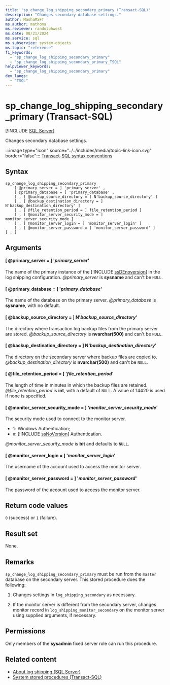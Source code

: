 ```yaml
---
title: "sp_change_log_shipping_secondary_primary (Transact-SQL)"
description: "Changes secondary database settings."
author: MashaMSFT
ms.author: mathoma
ms.reviewer: randolphwest
ms.date: 08/21/2024
ms.service: sql
ms.subservice: system-objects
ms.topic: "reference"
f1_keywords:
  - "sp_change_log_shipping_secondary_primary"
  - "sp_change_log_shipping_secondary_primary_TSQL"
helpviewer_keywords:
  - "sp_change_log_shipping_secondary_primary"
dev_langs:
  - "TSQL"
---
```

# sp_change_log_shipping_secondary_primary (Transact-SQL)

[!INCLUDE [SQL Server](../../includes/applies-to-version/sqlserver.md)]

Changes secondary database settings.

:::image type="icon" source="../../includes/media/topic-link-icon.svg" border="false"::: [Transact-SQL syntax conventions](../../t-sql/language-elements/transact-sql-syntax-conventions-transact-sql.md)

## Syntax

```syntaxsql
sp_change_log_shipping_secondary_primary
    [ @primary_server = ] 'primary_server' ,
    [ @primary_database = ] 'primary_database' ,
    [ , [ @backup_source_directory = ] N'backup_source_directory' ]
    [ , [ @backup_destination_directory = ] N'backup_destination_directory' ]
    [ , [ @file_retention_period = ] file_retention_period ]
    [ , [ @monitor_server_security_mode = ] monitor_server_security_mode ]
    [ , [ @monitor_server_login = ] 'monitor_server_login' ]
    [ , [ @monitor_server_password = ] 'monitor_server_password' ]
[ ; ]
```

## Arguments

#### [ @primary_server = ] '*primary_server*'

The name of the primary instance of the [!INCLUDE [ssDEnoversion](../../includes/ssdenoversion-md.md)] in the log shipping configuration. *@primary_server* is **sysname** and can't be `NULL`.

#### [ @primary_database = ] '*primary_database*'

The name of the database on the primary server. *@primary_database* is **sysname**, with no default.

#### [ @backup_source_directory = ] N'*backup_source_directory*'

The directory where transaction log backup files from the primary server are stored. *@backup_source_directory* is **nvarchar(500)** and can't be `NULL`.

#### [ @backup_destination_directory = ] N'*backup_destination_directory*'

The directory on the secondary server where backup files are copied to. *@backup_destination_directory* is **nvarchar(500)** and can't be `NULL`.

#### [ @file_retention_period = ] '*file_retention_period*'

The length of time in minutes in which the backup files are retained. *@file_retention_period* is **int**, with a default of `NULL`. A value of 14420 is used if none is specified.

#### [ @monitor_server_security_mode = ] '*monitor_server_security_mode*'

The security mode used to connect to the monitor server.

- `1`: Windows Authentication;
- `0`: [!INCLUDE [ssNoVersion](../../includes/ssnoversion-md.md)] Authentication.

*@monitor_server_security_mode* is **bit** and defaults to `NULL`.

#### [ @monitor_server_login = ] '*monitor_server_login*'

The username of the account used to access the monitor server.

#### [ @monitor_server_password = ] '*monitor_server_password*'

The password of the account used to access the monitor server.

## Return code values

`0` (success) or `1` (failure).

## Result set

None.

## Remarks

`sp_change_log_shipping_secondary_primary` must be run from the `master` database on the secondary server. This stored procedure does the following:

1. Changes settings in `log_shipping_secondary` as necessary.

1. If the monitor server is different from the secondary server, changes monitor record in `log_shipping_monitor_secondary` on the monitor server using supplied arguments, if necessary.

## Permissions

Only members of the **sysadmin** fixed server role can run this procedure.

## Related content

- [About log shipping (SQL Server)](../../database-engine/log-shipping/about-log-shipping-sql-server.md)
- [System stored procedures (Transact-SQL)](system-stored-procedures-transact-sql.md)
